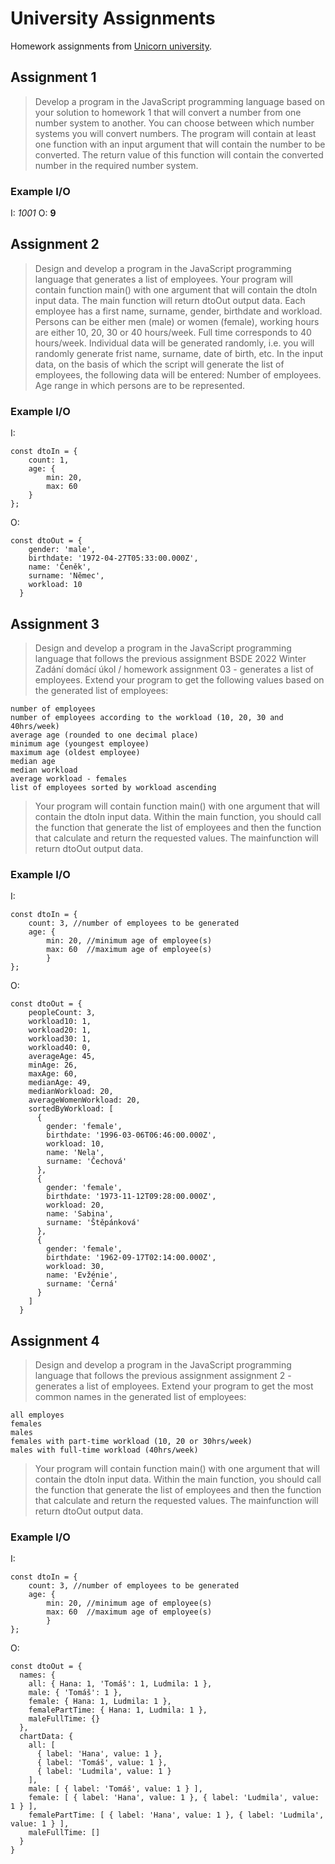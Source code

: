 # University Assignments
Homework assignments from [Unicorn university](https://unicornuniversity.net/).

## Assignment 1
> Develop a program in the JavaScript programming language based on your solution to homework 1 that will convert a number from one number system to another. You can choose between which number systems you will convert numbers. The program will contain at least one function with an input argument that will contain the number to be converted. The return value of this function will contain the converted number in the required number system.

### Example I/O

I: *1001*
O: **9**

## Assignment 2
> Design and develop a program in the JavaScript programming language that generates a list of employees. Your program will contain function main() with one argument that will contain the dtoIn input data. The main function will return dtoOut output data. Each employee has a first name, surname, gender, birthdate and workload. Persons can be either men (male) or women (female), working hours are either 10, 20, 30 or 40 hours/week. Full time corresponds to 40 hours/week. Individual data will be generated randomly, i.e. you will randomly generate frist name, surname, date of birth, etc. In the input data, on the basis of which the script will generate the list of employees, the following data will be entered: Number of employees. Age range in which persons are to be represented.  

### Example I/O

I: 
```
const dtoIn = {
    count: 1,
    age: {
        min: 20,
        max: 60
    }
};
```
O: 
```
const dtoOut = {
    gender: 'male',
    birthdate: '1972-04-27T05:33:00.000Z',
    name: 'Čeněk',
    surname: 'Němec',
    workload: 10
  }
```
## Assignment 3
>Design and develop a program in the JavaScript programming language that follows the previous assignment BSDE 2022 Winter Zadání domácí úkol / homework assignment 03 - generates a list of employees. Extend your program to get the following values based on the generated list of employees:

    number of employees
    number of employees according to the workload (10, 20, 30 and 40hrs/week)
    average age (rounded to one decimal place)
    minimum age (youngest employee)
    maximum age (oldest employee)
    median age
    median workload
    average workload - females
    list of employees sorted by workload ascending

>Your program will contain function main() with one argument that will contain the dtoIn input data. Within the main function, you should call the function that generate the list of employees and then the function that calculate and return the requested values. The mainfunction will return dtoOut output data.

### Example I/O

I: 
```
const dtoIn = {
    count: 3, //number of employees to be generated
    age: {
        min: 20, //minimum age of employee(s)
        max: 60  //maximum age of employee(s)
        }
};
```
O: 
```
const dtoOut = {
    peopleCount: 3,
    workload10: 1,
    workload20: 1,
    workload30: 1,
    workload40: 0,
    averageAge: 45,
    minAge: 26,
    maxAge: 60,
    medianAge: 49,
    medianWorkload: 20,
    averageWomenWorkload: 20,
    sortedByWorkload: [
      {
        gender: 'female',
        birthdate: '1996-03-06T06:46:00.000Z',
        workload: 10,
        name: 'Nela',
        surname: 'Čechová'
      },
      {
        gender: 'female',
        birthdate: '1973-11-12T09:28:00.000Z',
        workload: 20,
        name: 'Sabina',
        surname: 'Štěpánková'
      },
      {
        gender: 'female',
        birthdate: '1962-09-17T02:14:00.000Z',
        workload: 30,
        name: 'Evžénie',
        surname: 'Černá'
      }
    ]
  }

```

## Assignment 4

>Design and develop a program in the JavaScript programming language that follows the previous assignment assignment 2 - generates a list of employees. Extend your program to get the most common names in the generated list of employees:

    all employes
    females
    males
    females with part-time workload (10, 20 or 30hrs/week)
    males with full-time workload (40hrs/week)

>Your program will contain function main() with one argument that will contain the dtoIn input data. Within the main function, you should call the function that generate the list of employees and then the function that calculate and return the requested values. The mainfunction will return dtoOut output data.

### Example I/O

I: 
```
const dtoIn = {
    count: 3, //number of employees to be generated
    age: {
        min: 20, //minimum age of employee(s)
        max: 60  //maximum age of employee(s)
        }
};
```
O: 
```
const dtoOut = {
  names: {
    all: { Hana: 1, 'Tomáš': 1, Ludmila: 1 },
    male: { 'Tomáš': 1 },
    female: { Hana: 1, Ludmila: 1 },
    femalePartTime: { Hana: 1, Ludmila: 1 },
    maleFullTime: {}
  },
  chartData: {
    all: [
      { label: 'Hana', value: 1 },
      { label: 'Tomáš', value: 1 },
      { label: 'Ludmila', value: 1 }
    ],
    male: [ { label: 'Tomáš', value: 1 } ],
    female: [ { label: 'Hana', value: 1 }, { label: 'Ludmila', value: 1 } ],
    femalePartTime: [ { label: 'Hana', value: 1 }, { label: 'Ludmila', value: 1 } ],
    maleFullTime: []
  }
} 
```
